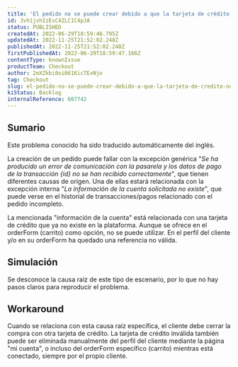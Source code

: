 ```yaml
---
title: 'El pedido no se puede crear debido a que la tarjeta de crédito no es válida'
id: 3vh1jvhIzEsC4ZLC1C4pJA
status: PUBLISHED
createdAt: 2022-06-29T18:59:46.795Z
updatedAt: 2022-11-25T21:52:02.248Z
publishedAt: 2022-11-25T21:52:02.248Z
firstPublishedAt: 2022-06-29T18:59:47.166Z
contentType: knownIssue
productTeam: Checkout
author: 2mXZkbi0oi061KicTExNjo
tag: Checkout
slug: el-pedido-no-se-puede-crear-debido-a-que-la-tarjeta-de-credito-no-es-valida
kiStatus: Backlog
internalReference: 607742
---
```


## Sumario

<div class="alert alert-info">
  <p>Este problema conocido ha sido traducido automáticamente del inglés.</p>
</div>


La creación de un pedido puede fallar con la excepción genérica "_Se ha producido un error de comunicación con la pasarela y los datos de pago de la transacción {id} no se han recibido correctamente_", que tienen diferentes causas de origen. Una de ellas estará relacionada con la excepción interna "_La información de la cuenta solicitada no existe_", que puede verse en el historial de transacciones/pagos relacionado con el pedido incompleto.

La mencionada "información de la cuenta" está relacionada con una tarjeta de crédito que ya no existe en la plataforma. Aunque se ofrece en el orderForm (carrito) como opción, no se puede utilizar. En el perfil del cliente y/o en su orderForm ha quedado una referencia no válida.



## Simulación


Se desconoce la causa raíz de este tipo de escenario, por lo que no hay pasos claros para reproducir el problema.



## Workaround


Cuando se relaciona con esta causa raíz específica, el cliente debe cerrar la compra con otra tarjeta de crédito. La tarjeta de crédito inválida también puede ser eliminada manualmente del perfil del cliente mediante la página "mi cuenta", o incluso del orderForm específico (carrito) mientras está conectado, siempre por el propio cliente.

